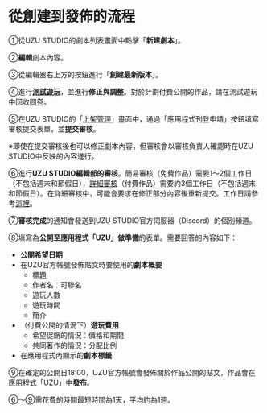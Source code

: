 # 從創建到發佈的流程

①從UZU STUDIO的劇本列表畫面中點擊「**新建劇本**」。

②**編輯**劇本內容。

③從編輯器右上方的按鈕進行「**創建最新版本**」。

④進行[**測試遊玩**](testplay.md)，並進行**修正與調整**。對於計劃付費公開的作品，請在測試遊玩中回收[問卷](submit/questionnaire.md)。

⑤在UZU STUDIO的「[上架管理](../../scenariohome/release.md)」畫面中，通過「應用程式刊登申請」按鈕填寫審核提交表單，並**提交審核**。

※即使在提交審核後也可以修正劇本內容，但審核會以審核負責人確認時在UZU STUDIO中反映的內容進行。

⑥進行**UZU STUDIO編輯部的審核**。簡易審核（免費作品）需要1～2個工作日（不包括週末和節假日），[詳細審核](submit/check.md)（付費作品）需要約3個工作日（不包括週末和節假日）。在詳細審核中，可能會要求在修正部分內容後重新提交。工作日請參考[這裡](../working-day.md)。

⑦**審核完成**的通知會發送到UZU STUDIO官方伺服器（Discord）的個別頻道。

⑧填寫為**公開至應用程式「UZU」做準備**的表單。需要回答的內容如下：

* **公開希望日期**
* 在UZU官方帳號發佈貼文時要使用的**劇本概要**
  * 標題
  * 作者名：可聯名
  * 遊玩人數
  * 遊玩時間
  * 簡介
* （付費公開的情況下）**遊玩費用**
  * 希望促銷的情況：價格和期間
  * 共同著作的情況：分配比例
* 在應用程式內顯示的**劇本標籤**

⑨在確定的公開日18:00，UZU官方帳號會發佈關於作品公開的貼文，作品會在應用程式「UZU」中**發布**。

⑥～⑨需花費的時間最短時間為1天，平均約為1週。
